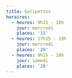 ```yaml
---
title: Galipettes
horaires:
  - heures: 9h15 - 10h
    jour: mercredi
    places: '15'
  - heures: 17h15 - 18h
    jour: mercredi
    places: '20'
  - heures: 9h15 - 10h
    jour: samedi
    places: '20'
---
```



